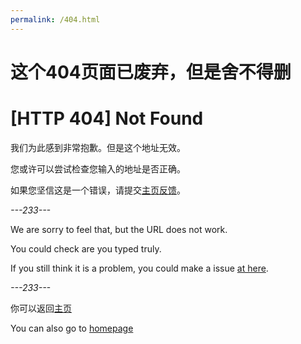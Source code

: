 ```yaml
---
permalink: /404.html
---
```

# 这个404页面已废弃，但是舍不得删
# [HTTP 404] Not Found

我们为此感到非常抱歉。但是这个地址无效。

您或许可以尝试检查您输入的地址是否正确。

如果您坚信这是一个错误，请提交[主页反馈](https://github.com/kdXiaoyi/kdxiaoyi.github.io/issues/new)。

_---233---_

We are sorry to feel that, but the URL does not work.

You could check are you typed truly.

If you still think it is a problem, you could make a issue [at here](https://github.com/kdXiaoyi/kdxiaoyi.github.io/issues/new).

_---233---_

你可以返回[主页](http://kdxiaoyi.github.io/)

You can also go to [homepage](http://kdxiaoyi.github.io/)

